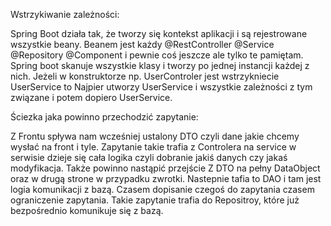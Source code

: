 Wstrzykiwanie zależności:

Spring Boot działa tak, że tworzy się kontekst aplikacji i są rejestrowane wszystkie beany. Beanem jest każdy @RestController @Service @Repository @Component i pewnie coś jeszcze ale tylko te pamiętam.
Spring boot skanuje wszystkie klasy i tworzy po jednej instancji każdej z nich. 
Jeżeli w konstruktorze np. UserControler jest wstrzykniecie UserService to Najpier utworzy UserService i wszystkie zależności z tym związane i potem dopiero UserService.


Ściezka jaka powinno przechodzić zapytanie:

Z Frontu spływa nam wcześniej ustalony DTO czyli dane jakie chcemy wysłać na front i tyle. Zapytanie takie trafia z Controlera na service w serwisie dzieje się cała logika czyli dobranie jakiś danych czy jakaś modyfikacja. Także powinno nastąpić przejście Z DTO na pełny DataObject oraz w drugą strone w przypadku zwrotki. Nastepnie tafia to DAO i tam jest logia komunikacji z bazą. Czasem dopisanie czegoś do zapytania czasem ograniczenie zapytania. Takie zapytanie trafia do Repositroy, które już bezpośrednio komunikuje się z bazą. 


